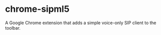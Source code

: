 chrome-sipml5
=============

A Google Chrome extension that adds a simple voice-only SIP client to the toolbar.
